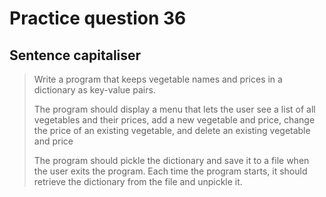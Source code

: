 # Practice question 36

## Sentence capitaliser

> Write a program that keeps vegetable names and prices in a dictionary as key-value pairs.
>
> The program should display a menu that lets the user see a list of all vegetables and their prices, add a new vegetable and price, change the price of an existing vegetable, and delete an existing vegetable and price
>
> The program should pickle the dictionary and save it to a file when the user exits the program. Each time the program starts, it should retrieve the dictionary from the file and unpickle it.
